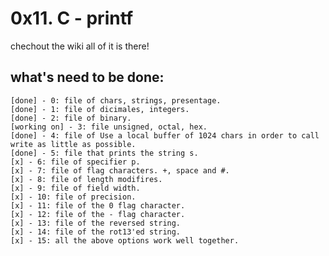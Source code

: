 # 0x11. C - printf

chechout the wiki all of it is there!

## what's need to be done:
	[done] - 0: file of chars, strings, presentage.
	[done] - 1: file of dicimales, integers. 
	[done] - 2: file of binary.
	[working on] - 3: file unsigned, octal, hex.
	[done] - 4: file of Use a local buffer of 1024 chars in order to call write as little as possible.
	[done] - 5: file that prints the string s.
	[x] - 6: file of specifier p.
	[x] - 7: file of flag characters. +, space and #.
	[x] - 8: file of length modifires.
	[x] - 9: file of field width.
	[x] - 10: file of precision.
	[x] - 11: file of the 0 flag character.
	[x] - 12: file of the - flag character.
	[x] - 13: file of the reversed string.
	[x] - 14: file of the rot13'ed string.
	[x] - 15: all the above options work well together.

